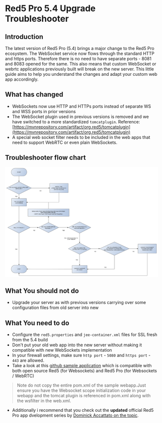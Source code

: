 # Red5 Pro 5.4 Upgrade Troubleshooter

## Introduction

The latest version of Red5 Pro (5.4) brings a major change to the Red5 Pro ecosystem. The WebSocket service now flows through the standard HTTP and https ports. Therefore there is no need to have separate ports - 8081 and 8083 opened for the same. This also means that custom WebSocket or webrtc applications previously built will break on the new server. This little guide aims to help you understand the changes and adapt your custom web app accordingly.

## What has changed

* WebSockets now use HTTP and HTTPs ports instead of separate WS and WSS ports in prior versions
* The WebSocket plugin used in previous versions is removed and we have switched to a more standardized `tomcatplugin`. Reference: [https://mvnrepository.com/artifact/org.red5/tomcatplugin](https://mvnrepository.com/artifact/org.red5/tomcatplugin)
* A special web socket filter needs to be included in the web apps that need to support WebRTC or even plain WebSockets.

## Troubleshooter flow chart

![New web sockets trouble shooter](images/5-4-server-upgrade-troubleshooter.png)

## What You should not do

* Upgrade your server as with previous versions carrying over some configuration files from old server into new

## What You need to do

* Configure the `red5.properties` and `jee-container.xml` files for SSL fresh from the 5.4 build
* Don't put your old web app into the new server without making it compatible with new WebSockets implementation
* In your firewall settings, make sure `http port` - `5080` and `https port` - `443` are allowed.
* Take a look at this [github sample application](https://github.com/rajdeeprath/red5-development-series/tree/master/code-examples/server-side/red5-application-examples/simple-webrtc-streamer) which is compatible with both open source Red5 (for Websockets) and Red5 Pro (for Websockets / WebRTC)

> Note do not copy the entire pom.xml of the sample webapp.Just ensure you have the Websocket scope initialization code in your webapp and the tomcat plugin is referenced in pom.xml along with the wsfilter in the web.xml.

* Additionally i recommend that you check out the **updated** official Red5 Pro app dvelopment series by [Dominick Accattato on the topic](https://www.red5pro.com/docs/developerseries/04/example.html).
